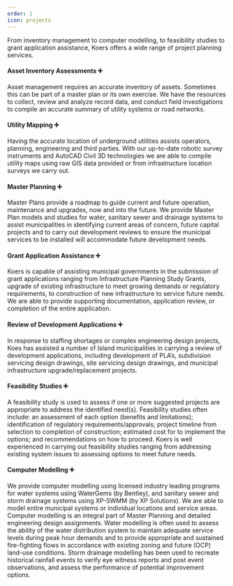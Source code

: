 ```yaml
---
order: 1
icon: projects
---
```

From inventory management to computer modelling, to feasibility studies to grant application assistance, Koers offers a wide range of project planning services.

#### Asset Inventory Assessments &#10133;
Asset management requires an accurate inventory of assets. Sometimes this can be part of a master plan or its own exercise. We have the resources to collect, review and analyze record data, and conduct field investigations to compile an accurate summary of utility systems or road networks.

#### Utility Mapping &#10133;
Having the accurate location of underground utilities assists operators, planning, engineering and third parties. With our up-to-date robotic survey instruments and AutoCAD Civil 3D technologies we are able to compile utility maps using raw GIS data provided or from infrastructure location surveys we carry out.

#### Master Planning &#10133;
Master Plans provide a roadmap to guide current and future operation, maintenance and upgrades, now and into the future. We provide Master Plan models and studies for water, sanitary sewer and drainage systems to assist municipalities in identifying current areas of concern, future capital projects and to carry out development reviews to ensure the municipal services to be installed will accommodate future development needs.

#### Grant Application Assistance &#10133;
Koers is capable of assisting municipal governments in the submission of grant applications ranging from Infrastructure Planning Study Grants, upgrade of existing infrastructure to meet growing demands or regulatory requirements, to construction of new infrastructure to service future needs. We are able to provide supporting documentation, application review, or completion of the entire application.

#### Review of Development Applications &#10133;
In response to staffing shortages or complex engineering design projects, Koes has assisted a number of Island municipalities in carrying a review of development applications, including development of PLA’s, subdivision servicing design drawings, site servicing design drawings, and municipal infrastructure upgrade/replacement projects.

#### Feasibility Studies &#10133;
A feasibility study is used to assess if one or more suggested projects are appropriate to address the identified need(s). Feasibility studies often include: an assessment of each option (benefits and limitations); identification of regulatory requirements/approvals; project timeline from selection to completion of construction; estimated cost for to implement the options; and recommendations on how to proceed. Koers is well experienced in carrying out feasibility studies ranging from addressing existing system issues to assessing options to meet future needs.

#### Computer Modelling &#10133;
We provide computer modelling using licensed industry leading programs for water systems using WaterGems (by Bentley), and sanitary sewer and storm drainage systems using XP-SWMM (by XP Solutions). We are able to model entire municipal systems or individual locations and service areas. Computer modelling is an integral part of Master Planning and detailed engineering design assignments. Water modelling is often used to assess the ability of the water distribution system to maintain adequate service levels during peak hour demands and to provide appropriate and sustained fire-fighting flows in accordance with existing zoning and future (OCP) land-use conditions. Storm drainage modelling has been used to recreate historical rainfall events to verify eye witness reports and post event observations, and assess the performance of potential improvement options.
